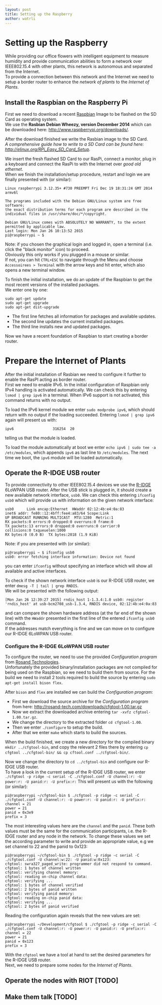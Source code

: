 ```yaml
---
layout: post
title: Setting up the Raspberry
author: watrli
---
```


# Setting up the Raspberry

While providing our office flowers with intelligent equipment to measure humidity and provide communication abilities
to form a network over IEEE802.15.4 with other plants, this network is autonomous and separated from the Internet.  
To provide a connection between this network and the Internet we need to setup a border router to enhance the _network of plants_ to the _Internet of Plants_.

<!-- more -->

## Install the Raspbian on the Raspberry Pi
First we need to download a recent [Raspbian](http://www.raspbian.org/) Image to be flashed on the SD Card as operating system.  
We use the __Rasbian Debian Wheezy, version December 2014__ which can be downloaded here: http://www.raspberrypi.org/downloads/.  

After the download finished we write the Rasbian image to the SD Card.  
_A comprehensive guide how to write to a SD Card can be found here: http://elinux.org/RPi_Easy_SD_Card_Setup._

We insert the fresh flashed SD Card to our RasPi, connect a monitor, plug in a keyboard and connect the RasPi to with the Internet over _good old ethernet_.  
When we finish the installation/setup procedure, restart and login we are finally presented with (or similar):
```
Linux raspberrypi 3.12.35+ #730 PREEMPT Fri Dec 19 18:31:24 GMT 2014 armv6l

The programs included with the Debian GNU/Linux system are free software;
the exact distribution terms for each program are described in the
individual files in /usr/share/doc/*/copyright.

Debian GNU/Linux comes with ABSOLUTELY NO WARRANTY, to the extent
permitted by applicable law.
Last login: Mon Jan 26 10:13:52 2015
pi@raspberrypi ~ $
```
Note: if you chosen the graphical login and logged in, open a terminal (i.e. click the "black monitor" icon) to proceed.  
Obviously this only works if you plugged in a mouse or similar.  
If not, you can hit `CTRL+ESC` to navigate through the Menu and choose `Accessoirees > Terminal` with the arrow keys and hit enter,
which also opens a new terminal window.


To finish the initial installation, we do an update of the Raspbian to get the most recent versions of the installed packages.  
We enter one by one:
```
sudo apt-get update
sudo apt-get upgrade
sudo apt-get dist-upgrade
```
- The first line fetches all information for packages and available updates.
- The second line updates the current installed packages.
- The third line installs new and updated packages.

Now we have a recent foundation of Raspbian to start creating a border router.

# Prepare the Internet of Plants
After the initial installation of Rasbian we need to configure it further to enable the RasPI acting as border router.  
First we need to enable IPv6. In the initial configuration of Raspbian only IPv4 handling is activated automatically.
We can check this by entering `lsmod | grep ipv6` in a terminal.
When IPv6 support is not activated, this command returns with no output.

To load the IPv6 kernel module we enter `sudo modprobe ipv6`, which should return with no output if the loading succeeded.
Entering `lsmod | grep ipv6` again will present us with:
```
ipv6                  316254  20
```
telling us that the module is loaded.

To load the module automatically at boot we enter `echo ipv6 | sudo tee -a /etc/modules`, which appends `ipv6` as last line to `/etc/modules`.
The next time we boot, the `ipv6` module will be loaded automatically.

## Operate the R-IDGE USB router
To provide connectivity to other IEEE802.15.4 devices we use the [R-IDGE](http://rosand-tech.com/products/r-idge/prod.html) 6LoWPAN USB router.
After the USB stick is plugged in, it should create a new available network interface, `usb0`.
We can check this entering `ifconfig usb0` which will provide us with information on the given network interface:
```
usb0      Link encap:Ethernet  HWaddr 02:12:4b:e4:0a:83  
inet6 addr: fe80::12:4bff:fee4:a83/64 Scope:Link
UP BROADCAST RUNNING MULTICAST  MTU:1280  Metric:1
RX packets:0 errors:0 dropped:0 overruns:0 frame:0
TX packets:13 errors:0 dropped:0 overruns:0 carrier:0
collisions:0 txqueuelen:1000
RX bytes:0 (0.0 B)  TX bytes:2018 (1.9 KiB)
```
Note: if you are presented with (or similar):
```
pi@raspberrypi ~ $ ifconfig usb0
usb0: error fetching interface information: Device not found
```
you can enter `ifconfig` without specifying an interface which will show all available and active interfaces.

To check if the shown network interface `usb0` is our R-IDGE USB router, we enter `dmesg -T | tail | grep RNDIS`.  
We will be presented with the following output:
```
[Mon Jan 26 12:39:27 2015] rndis_host 1-1.3.4:1.0 usb0: register 'rndis_host' at usb-bcm2708_usb-1.3.4, RNDIS device, 02:12:4b:e4:0a:83
```
and can compare the shown hardware address (at the far end of the shown line) with the `HWaddr` presented in the first line of the entered `ifconfig usb0` command.  
If the addresses match everything is fine and we can move on to configure our R-IDGE 6LoWPAN USB router.

### Configure the R-IDGE 6LoWPAN USB router
To configure the router, we need to use the provided _Configuration program_ from [Rosand Technologies](http://rosand-tech.com/products/r-idge/doc.html).  
Unfortunately the provided binary/installation packages are not compiled for being used on the Raspbian, so we need to build them from source.
For the build we need to install 2 tools required to build the source by entering `sudo apt-get install bison flex`.

After `bison` and `flex` are installed we can build the _Configuration program_:
- First we download the source archive for the _Configuration program_ from here: http://rosand-tech.com/downloads/cfgtool-1.00.tar.gz
- Now we extract the downloaded archive entering `tar -xvfz cfgtool-1.00.tar.gz`.
- We change the directory to the extracted folder `cd cfgtool-1.00`.
- Then we enter `./configure` to setup the build.
- After that we enter `make` which starts to build the sources.

When the build finished, we create a new directory for the compiled binary `mkdir ../cfgtool-bin`, and copy the relevant 2 files there by entering `cp cfgtool ../cfgtool-bin/ && cp cftool.conf ../cfgtool-bin/`.

Now we change the directory to `cd ../cfgtool-bin` and configure our R-IDGE USB router.  
To have a look in the current setup of the R-IDGE USB router, we enter `./cfgtool -p ridge -c serial -C ./cfgtool.conf -U channel:r: -U power:r: -U panid:r: -U prefix:r:`
This will present us with the following (or similar):
```
pi@raspberrypi ~/cfgtool-bin $ ./cfgtool -p ridge -c serial -C ./cfgtool.conf -U channel:r: -U power:r: -U panid:r: -U prefix:r:
channel = 21
power = 21
panid = 0x3e9
prefix = 3
```
The most interesting values here are the `channel` and the `panid`. These both values must be the same for the communication participants, i.e. the R-IDGE router and any node in the network.
To change these values we set the according parameter to write and provide an appropriate value, e.g we set channel to 22 and the panid to 0x123:
```
pi@raspberrypi ~/cfgtool-bin $ ./cfgtool -p ridge -c serial -C ./cfgtool.conf -U channel:w:22: -U panid:w:0x123:
cfgtool: swra327_paged_write: programmer did not respond to command.
cfgtool: 1 bytes of channel written
cfgtool: verifying channel memory:
cfgtool: reading on-chip channel data:
cfgtool: verifying ...
cfgtool: 1 bytes of channel verified
cfgtool: 2 bytes of panid written
cfgtool: verifying panid memory:
cfgtool: reading on-chip panid data:
cfgtool: verifying ...
cfgtool: 2 bytes of panid verified
```
Reading the configuration again reveals that the new values are set:
```
pi@raspberrypi ~/Development/cfgtool $ ./cfgtool -p ridge -c serial -C ./cfgtool.conf -U channel:r: -U power:r: -U panid:r: -U prefix:r:
channel = 22
power = 21
panid = 0x123
prefix = 3
```

With the `cfgtool` we have a tool at hand to set the desired parameters for the R-IDGE USB router.  
Next, we need to prepare some nodes for the _Internet of Plants_.

## Operate the nodes with RIOT [TODO]
## Make them talk [TODO]
